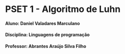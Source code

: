 # PSET 1 - Algoritmo de Luhn

#### Aluno: Daniel Valadares Marculano

#### Disciplina: Linguagens de programação

#### Professor: Abrantes Araújo Silva Filho
